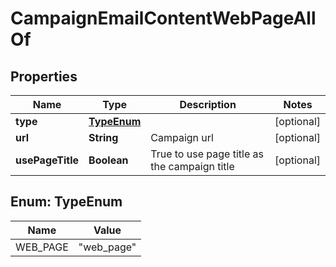 

# CampaignEmailContentWebPageAllOf


## Properties

| Name | Type | Description | Notes |
|------------ | ------------- | ------------- | -------------|
|**type** | [**TypeEnum**](#TypeEnum) |  |  [optional] |
|**url** | **String** | Campaign url |  [optional] |
|**usePageTitle** | **Boolean** | True to use page title as the campaign title |  [optional] |



## Enum: TypeEnum

| Name | Value |
|---- | -----|
| WEB_PAGE | &quot;web_page&quot; |



